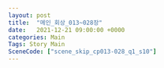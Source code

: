 ```yaml
---
layout: post
title:  "메인_회상_013~028장"
date:   2021-12-21 09:00:00 +0000
categories: Main
Tags: Story Main
SceneCode: ["scene_skip_cp013-028_q1_s10"]
---
```

